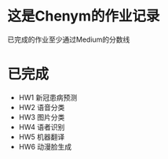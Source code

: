 # 这是Chenym的作业记录
已完成的作业至少通过Medium的分数线

# 已完成
- HW1 新冠患病预测
- HW2 语音分类
- HW3 图片分类
- HW4 语者识别
- HW5 机器翻译
- HW6 动漫脸生成